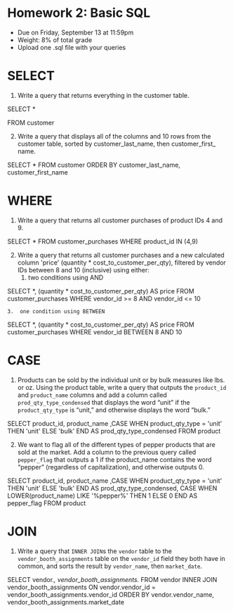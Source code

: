 # Homework 2: Basic SQL 

-  	Due on Friday, September 13 at 11:59pm
-  	Weight: 8% of total grade
-  	Upload one .sql file with your queries

# SELECT
1. Write a query that returns everything in the customer table.

SELECT * 

FROM customer

2. Write a query that displays all of the columns and 10 rows from the customer table, sorted by customer_last_name, then customer_first_ name.

SELECT * 
FROM customer 
ORDER BY customer_last_name, customer_first_name

# WHERE
1. Write a query that returns all customer purchases of product IDs 4 and 9.

SELECT * 
FROM customer_purchases
WHERE product_id IN (4,9)

2. Write a query that returns all customer purchases and a new calculated column 'price' (quantity * cost_to_customer_per_qty), filtered by vendor IDs between 8 and 10 (inclusive) using either:
	1.  two conditions using AND

SELECT *, (quantity * cost_to_customer_per_qty) AS price
FROM customer_purchases
WHERE vendor_id >= 8 AND vendor_id <= 10

	3.  one condition using BETWEEN

SELECT *, (quantity * cost_to_customer_per_qty) AS price
FROM customer_purchases
WHERE vendor_id BETWEEN 8 AND 10


# CASE
1. Products can be sold by the individual unit or by bulk measures like lbs. or oz. Using the product table, write a query that outputs the `product_id` and `product_name` columns and add a column called `prod_qty_type_condensed` that displays the word “unit” if the `product_qty_type` is “unit,” and otherwise displays the word “bulk.”

SELECT product_id, product_name
,CASE WHEN product_qty_type = 'unit' 
THEN 'unit'
ELSE 'bulk'
END AS prod_qty_type_condensed
FROM product

2. We want to flag all of the different types of pepper products that are sold at the market. Add a column to the previous query called `pepper_flag` that outputs a 1 if the product_name contains the word “pepper” (regardless of capitalization), and otherwise outputs 0.

SELECT product_id, product_name
,CASE WHEN product_qty_type = 'unit' THEN 'unit'
ELSE 'bulk'
END AS prod_qty_type_condensed,
CASE WHEN LOWER(product_name) LIKE '%pepper%' THEN 1
ELSE 0
END AS pepper_flag
FROM product

# JOIN
1. Write a query that `INNER JOIN`s the `vendor` table to the `vendor_booth_assignments` table on the `vendor_id` field they both have in common, and sorts the result by `vendor_name`, then `market_date`.

SELECT vendor.*, vendor_booth_assignments.*
FROM vendor
INNER JOIN vendor_booth_assignments
ON vendor.vendor_id = vendor_booth_assignments.vendor_id
ORDER BY vendor.vendor_name, vendor_booth_assignments.market_date
